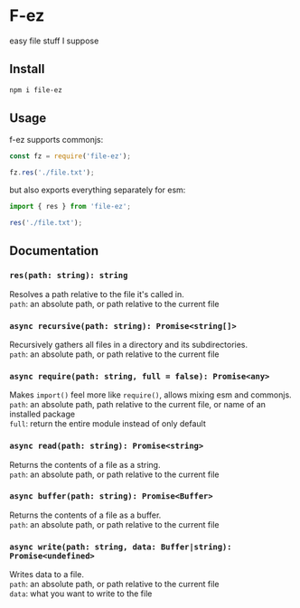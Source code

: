 # F-ez

easy file stuff I suppose

## Install

```sh
npm i file-ez
```

## Usage

f-ez supports commonjs:
```js
const fz = require('file-ez');

fz.res('./file.txt');
```

but also exports everything separately for esm:
```js
import { res } from 'file-ez';

res('./file.txt');
```

## Documentation

### `res(path: string): string`
Resolves a path relative to the file it's called in.\
`path`: an absolute path, or path relative to the current file

### `async recursive(path: string): Promise<string[]>`
Recursively gathers all files in a directory and its subdirectories.\
`path`: an absolute path, or path relative to the current file

### `async require(path: string, full = false): Promise<any>`
Makes `import()` feel more like `require()`, allows mixing esm and commonjs.\
`path`: an absolute path, path relative to the current file, or name of an installed package\
`full`: return the entire module instead of only default

### `async read(path: string): Promise<string>`
Returns the contents of a file as a string.\
`path`: an absolute path, or path relative to the current file

### `async buffer(path: string): Promise<Buffer>`
Returns the contents of a file as a buffer.\
`path`: an absolute path, or path relative to the current file

### `async write(path: string, data: Buffer|string): Promise<undefined>`
Writes data to a file.\
`path`: an absolute path, or path relative to the current file\
`data`: what you want to write to the file